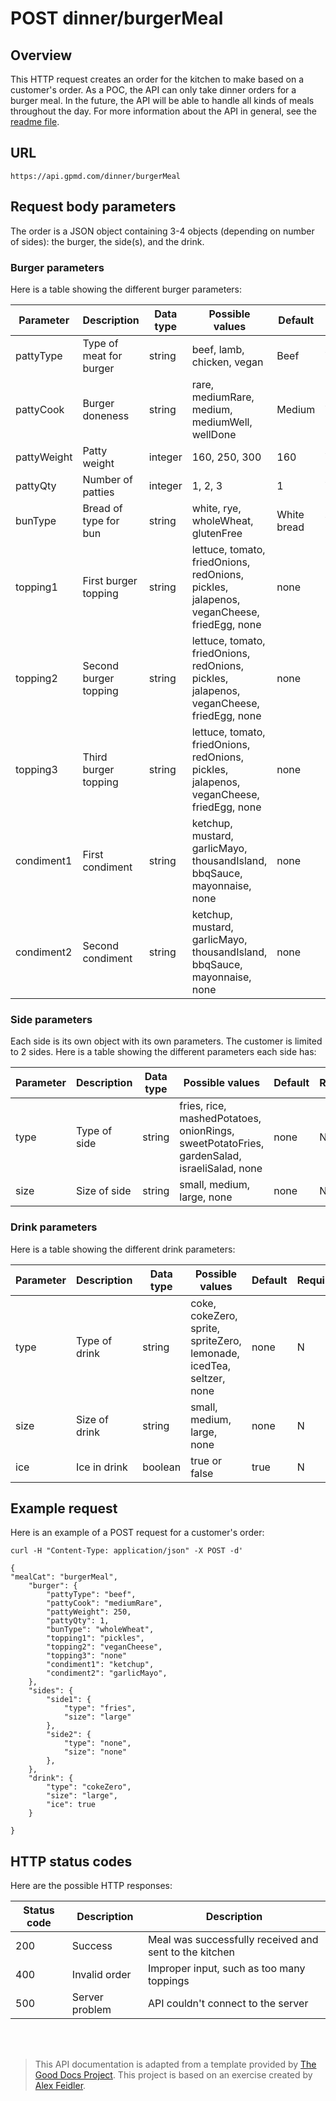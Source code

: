 # POST dinner/burgerMeal

## Overview

This HTTP request creates an order for the kitchen to make based on a customer's order. As a POC, the API can only take dinner orders for a burger meal. In the future, the API will be able to handle all kinds of meals throughout the day. For more information about the API in general, see the [readme file](readme.md).

## URL
```
https://api.gpmd.com/dinner/burgerMeal
```

## Request body parameters

The order is a JSON object containing 3-4 objects (depending on number of sides): the burger, the side(s), and the drink.

### Burger parameters

Here is a table showing the different burger parameters:

| Parameter    | Description             | Data type | Possible values                                                                          | Default     | Required? |
|-------------|-------------------------|-----------|------------------------------------------------------------------------------------------|-------------|-----------|
| pattyType   | Type of meat for burger | string    | beef, lamb, chicken, vegan                                                               | Beef        | Y         |
| pattyCook   | Burger doneness         | string    | rare, mediumRare, medium, mediumWell, wellDone                                           | Medium      | Y         |
| pattyWeight | Patty weight            | integer   | 160, 250, 300                                                                            | 160         | Y         |
| pattyQty    | Number of patties       | integer   | 1, 2, 3                                                                                  | 1           | Y         |
| bunType     | Bread of type for bun   | string    | white, rye, wholeWheat, glutenFree                                                       | White bread | Y         |
| topping1    | First burger topping    | string    | lettuce, tomato, friedOnions, redOnions, pickles, jalapenos, veganCheese, friedEgg, none | none        | N         |
| topping2    | Second burger topping   | string    | lettuce, tomato, friedOnions, redOnions, pickles, jalapenos, veganCheese, friedEgg, none | none        | N         |
| topping3    | Third burger topping    | string    | lettuce, tomato, friedOnions, redOnions, pickles, jalapenos, veganCheese, friedEgg, none | none        | N         |
| condiment1  | First condiment         | string    | ketchup, mustard, garlicMayo, thousandIsland, bbqSauce, mayonnaise, none                 | none        | N         |
| condiment2  | Second condiment        | string    | ketchup, mustard, garlicMayo, thousandIsland, bbqSauce, mayonnaise, none                 | none        | N         |

### Side parameters

Each side is its own object with its own parameters. The customer is limited to 2 sides. Here is a table showing the different parameters each side has:

| Parameter | Description  | Data type | Possible values                                                                               | Default | Required? |
|----------|--------------|-----------|-----------------------------------------------------------------------------------------------|---------|-----------|
| type     | Type of side | string    | fries, rice, mashedPotatoes, onionRings,<br>sweetPotatoFries, gardenSalad, israeliSalad, none | none    | N         |
| size     | Size of side | string    | small, medium, large, none                                                                    | none    | N         |

### Drink parameters

Here is a table showing the different drink parameters:

| Parameter | Description   | Data type | Possible values                                                         | Default | Required? |
|----------|---------------|-----------|-------------------------------------------------------------------------|---------|-----------|
| type     | Type of drink | string    | coke, cokeZero, sprite, spriteZero,<br>lemonade, icedTea, seltzer, none | none    | N         |
| size     | Size of drink | string    | small, medium, large, none                                              | none    | N         |
| ice      | Ice in drink  | boolean   | true or false                                                           | true    | N         |

## Example request

Here is an example of a POST request for a customer's order:
```
curl -H "Content-Type: application/json" -X POST -d'
```
```
{
"mealCat": "burgerMeal",
    "burger": {
		"pattyType": "beef",
		"pattyCook": "mediumRare",
		"pattyWeight": 250,
		"pattyQty": 1,
		"bunType": "wholeWheat",
		"topping1": "pickles",
		"topping2": "veganCheese",
		"topping3": "none"
		"condiment1": "ketchup",
		"condiment2": "garlicMayo",
  	},
    "sides": {
		"side1": {
			"type": "fries",
			"size": "large"
		},
		"side2": {
			"type": "none",
			"size": "none"
		},
  	},
    "drink": {
		"type": "cokeZero",
		"size": "large",
		"ice": true
  	}

}
```

## HTTP status codes

Here are the possible HTTP responses:

| Status code | Description    | Description                                            |
|-------------|----------------|--------------------------------------------------------|
| 200         | Success        | Meal was successfully received and sent to the kitchen |
| 400         | Invalid order  | Improper input, such as too many toppings              |
| 500         | Server problem | API couldn't connect to the server                     |

<br>
<br>

> This API documentation is adapted from a template provided by <a href="https://thegooddocsproject.dev/">The Good Docs Project</a>. This project is based on an exercise created by <a href="https://www.linkedin.com/feed/update/urn:li:activity:6626465471241732096/">Alex Feidler</a>.
